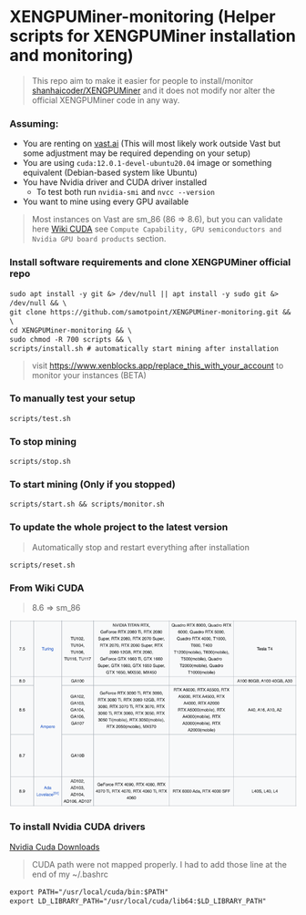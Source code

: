 # XENGPUMiner-monitoring (Helper scripts for XENGPUMiner installation and monitoring)

> This repo aim to make it easier for people to install/monitor [shanhaicoder/XENGPUMiner](https://github.com/shanhaicoder/XENGPUMiner) and it does not modify nor alter the official XENGPUMiner code in any way.

### Assuming:

- You are renting on [vast.ai](https://vast.ai/) (This will most likely work outside Vast but some adjustment may be
  required depending on your setup)
- You are using `cuda:12.0.1-devel-ubuntu20.04` image or something equivalent (Debian-based system like Ubuntu)
- You have Nvidia driver and CUDA driver installed
  - To test both run `nvidia-smi` and `nvcc --version`
- You want to mine using every GPU available

> Most instances on Vast are sm_86 (86 => 8.6), but you can validate here [Wiki CUDA](https://en.wikipedia.org/wiki/CUDA) see `Compute Capability, GPU semiconductors and Nvidia GPU board products` section.

### Install software requirements and clone XENGPUMiner official repo

```shell
sudo apt install -y git &> /dev/null || apt install -y sudo git &> /dev/null && \
git clone https://github.com/samotpoint/XENGPUMiner-monitoring.git && \
cd XENGPUMiner-monitoring && \
sudo chmod -R 700 scripts && \
scripts/install.sh # automatically start mining after installation
```

> visit https://www.xenblocks.app/replace_this_with_your_account to monitor your instances (BETA)

### To manually test your setup

```shell
scripts/test.sh
```

### To stop mining

```shell
scripts/stop.sh
```

### To start mining (Only if you stopped)

```shell
scripts/start.sh && scripts/monitor.sh
```

### To update the whole project to the latest version

> Automatically stop and restart everything after installation

```shell
scripts/reset.sh
```

### From Wiki CUDA

> 8.6 => sm_86

![From Wiki CUDA](docs/wiki_cuda.png)


### To install Nvidia CUDA drivers

[Nvidia Cuda Downloads](https://developer.nvidia.com/cuda-downloads)

> CUDA path were not mapped properly. I had to add those line at the end of my ~/.bashrc

```shell
export PATH="/usr/local/cuda/bin:$PATH"
export LD_LIBRARY_PATH="/usr/local/cuda/lib64:$LD_LIBRARY_PATH"
```
